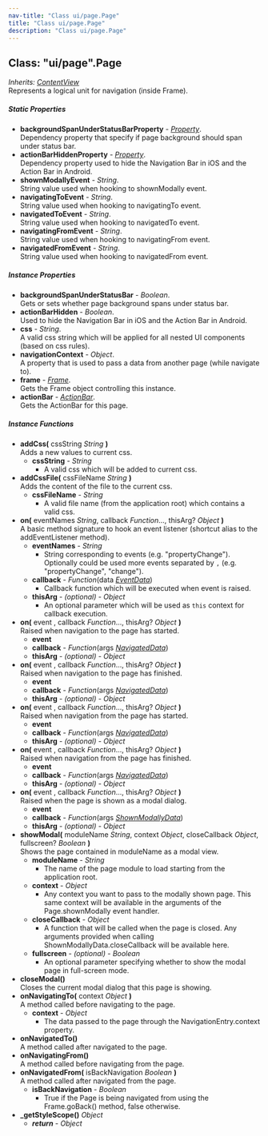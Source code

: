 ```yaml
---
nav-title: "Class ui/page.Page"
title: "Class ui/page.Page"
description: "Class ui/page.Page"
---
```

## Class: "ui/page".Page  
_Inherits:_ [_ContentView_](../../ui/content-view/ContentView.md)  
Represents a logical unit for navigation (inside Frame).

##### Static Properties
 - **backgroundSpanUnderStatusBarProperty** - [_Property_](../../ui/core/dependency-observable/Property.md).    
  Dependency property that specify if page background should span under status bar.
 - **actionBarHiddenProperty** - [_Property_](../../ui/core/dependency-observable/Property.md).    
  Dependency property used to hide the Navigation Bar in iOS and the Action Bar in Android.
 - **shownModallyEvent** - _String_.    
  String value used when hooking to shownModally event.
 - **navigatingToEvent** - _String_.    
  String value used when hooking to navigatingTo event.
 - **navigatedToEvent** - _String_.    
  String value used when hooking to navigatedTo event.
 - **navigatingFromEvent** - _String_.    
  String value used when hooking to navigatingFrom event.
 - **navigatedFromEvent** - _String_.    
  String value used when hooking to navigatedFrom event.

##### Instance Properties
 - **backgroundSpanUnderStatusBar** - _Boolean_.    
  Gets or sets whether page background spans under status bar.
 - **actionBarHidden** - _Boolean_.    
  Used to hide the Navigation Bar in iOS and the Action Bar in Android.
 - **css** - _String_.    
  A valid css string which will be applied for all nested UI components (based on css rules).
 - **navigationContext** - _Object_.    
  A property that is used to pass a data from another page (while navigate to).
 - **frame** - [_Frame_](../../ui/frame/Frame.md).    
  Gets the Frame object controlling this instance.
 - **actionBar** - [_ActionBar_](../../ui/action-bar/ActionBar.md).    
  Gets the ActionBar for this page.

##### Instance Functions
 - **addCss(** cssString _String_ **)**  
     Adds a new values to current css.
   - **cssString** - _String_  
     - A valid css which will be added to current css. 
 - **addCssFile(** cssFileName _String_ **)**  
     Adds the content of the file to the current css.
   - **cssFileName** - _String_  
     - A valid file name (from the application root) which contains a valid css.
 - **on(** eventNames _String_, callback _Function_..., thisArg? _Object_ **)**  
     A basic method signature to hook an event listener (shortcut alias to the addEventListener method).
   - **eventNames** - _String_  
     - String corresponding to events (e.g. "propertyChange"). Optionally could be used more events separated by `,` (e.g. "propertyChange", "change"). 
   - **callback** - _Function_(data [_EventData_](../../data/observable/EventData.md))  
     - Callback function which will be executed when event is raised.
   - **thisArg** - _(optional)_ - _Object_  
     - An optional parameter which will be used as `this` context for callback execution.
 - **on(** event , callback _Function_..., thisArg? _Object_ **)**  
     Raised when navigation to the page has started.
   - **event**
   - **callback** - _Function_(args [_NavigatedData_](../../ui/page/NavigatedData.md))
   - **thisArg** - _(optional)_ - _Object_
 - **on(** event , callback _Function_..., thisArg? _Object_ **)**  
     Raised when navigation to the page has finished.
   - **event**
   - **callback** - _Function_(args [_NavigatedData_](../../ui/page/NavigatedData.md))
   - **thisArg** - _(optional)_ - _Object_
 - **on(** event , callback _Function_..., thisArg? _Object_ **)**  
     Raised when navigation from the page has started.
   - **event**
   - **callback** - _Function_(args [_NavigatedData_](../../ui/page/NavigatedData.md))
   - **thisArg** - _(optional)_ - _Object_
 - **on(** event , callback _Function_..., thisArg? _Object_ **)**  
     Raised when navigation from the page has finished.
   - **event**
   - **callback** - _Function_(args [_NavigatedData_](../../ui/page/NavigatedData.md))
   - **thisArg** - _(optional)_ - _Object_
 - **on(** event , callback _Function_..., thisArg? _Object_ **)**  
     Raised when the page is shown as a modal dialog.
   - **event**
   - **callback** - _Function_(args [_ShownModallyData_](../../ui/page/ShownModallyData.md))
   - **thisArg** - _(optional)_ - _Object_
 - **showModal(** moduleName _String_, context _Object_, closeCallback _Object_, fullscreen? _Boolean_ **)**  
     Shows the page contained in moduleName as a modal view.
   - **moduleName** - _String_  
     - The name of the page module to load starting from the application root.
   - **context** - _Object_  
     - Any context you want to pass to the modally shown page. This same context will be available in the arguments of the Page.shownModally event handler.
   - **closeCallback** - _Object_  
     - A function that will be called when the page is closed. Any arguments provided when calling ShownModallyData.closeCallback will be available here.
   - **fullscreen** - _(optional)_ - _Boolean_  
     - An optional parameter specifying whether to show the modal page in full-screen mode.
 - **closeModal()**  
     Closes the current modal dialog that this page is showing.
 - **onNavigatingTo(** context _Object_ **)**  
     A method called before navigating to the page.
   - **context** - _Object_  
     - The data passed to the page through the NavigationEntry.context property.
 - **onNavigatedTo()**  
     A method called after navigated to the page.
 - **onNavigatingFrom()**  
     A method called before navigating from the page.
 - **onNavigatedFrom(** isBackNavigation _Boolean_ **)**  
     A method called after navigated from the page.
   - **isBackNavigation** - _Boolean_  
     - True if the Page is being navigated from using the Frame.goBack() method, false otherwise.
 - **_getStyleScope()** _Object_
   - _**return**_ - _Object_